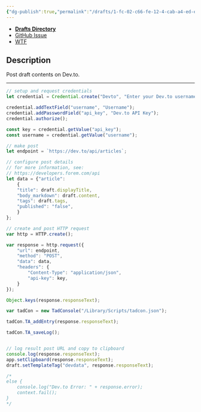 ```yaml
---
{"dg-publish":true,"permalink":"/drafts/1-fc-02-c66-fe-12-4-cab-a4-ed-ea-9-c38-ff-6862/","dgHomeLink":true,"dgPassFrontmatter":false}
---
```


- [**Drafts Directory**](https://directory.getdrafts.com/a/1z4)
- [GitHub Issue](https://github.com/extratone/drafts/issues/49)
- [WTF](https://davidblue.wtf/drafts/1FC02C66-FE12-4CAB-A4ED-EA9C38FF6862.html)

## Description
Post draft contents on Dev.to.

---

```javascript
// setup and request credentials
let credential = Credential.create("Devto", "Enter your Dev.to username and API key.");

credential.addTextField("username", "Username");
credential.addPasswordField("api_key", "Dev.to API Key");
credential.authorize();

const key = credential.getValue("api_key");
const username = credential.getValue("username");

// make post
let endpoint = `https://dev.to/api/articles`;

// configure post details
// for more information, see:
// https://developers.forem.com/api
let data = {"article":
	{
	"title": draft.displayTitle,
	"body_markdown": draft.content,
	"tags": draft.tags,
	"published": "false",
	}
};

// create and post HTTP request
var http = HTTP.create();

var response = http.request({
	"url": endpoint,
	"method": "POST",
	"data": data,
	"headers": {
		"Content-Type": "application/json",
		"api-key": key,
	}
});

Object.keys(response.responseText);

var tadCon = new TadConsole("/Library/Scripts/tadcon.json");

tadCon.TA_addEntry(response.responseText);

tadCon.TA_saveLog();


// log result post URL and copy to clipboard
console.log(response.responseText);
app.setClipboard(response.responseText);
draft.setTemplateTag("devdata", response.responseText);

/*
else {
	console.log("Dev.to Error: " + response.error);
	context.fail();
}
*/
```